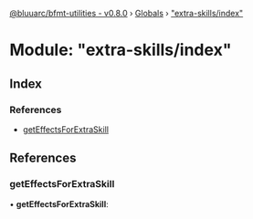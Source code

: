 [@bluuarc/bfmt-utilities - v0.8.0](../README.md) › [Globals](../globals.md) › ["extra-skills/index"](_extra_skills_index_.md)

# Module: "extra-skills/index"

## Index

### References

* [getEffectsForExtraSkill](_extra_skills_index_.md#geteffectsforextraskill)

## References

###  getEffectsForExtraSkill

• **getEffectsForExtraSkill**:
